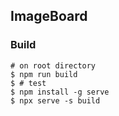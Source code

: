 ## ImageBoard

### Build
```
# on root directory
$ npm run build
$ # test
$ npm install -g serve
$ npx serve -s build
``` 
